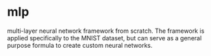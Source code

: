 # mlp
multi-layer neural network framework from scratch. The framework is applied specifically to the MNIST dataset, but can serve as a general purpose formula to create custom neural networks. 

